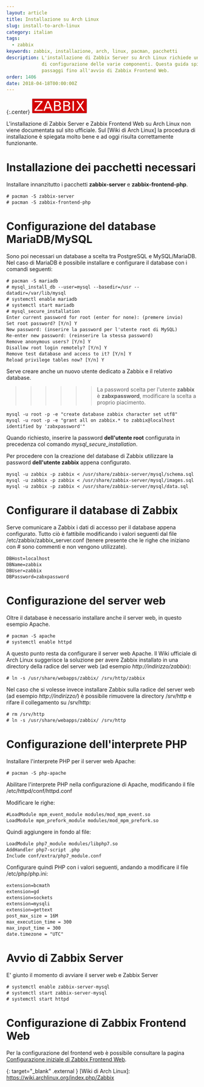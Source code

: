 ```yaml
---
layout: article
title: Installazione su Arch Linux
slug: install-to-arch-linux
category: italian
tags:
  - zabbix
keywords: zabbix, installazione, arch, linux, pacman, pacchetti
description: L'installazione di Zabbix Server su Arch Linux richiede un minimo
             di configurazione delle varie componenti. Questa guida spiega i
             passaggi fino all'avvio di Zabbix Frontend Web.
order: 1406
date: 2018-04-18T00:00:00Z
---
```


{:.center}
![Zabbix logo](/resources/articles/zabbix/logo.png)

L'installazione di Zabbix Server e Zabbix Frontend Web su Arch Linux non viene
documentata sul sito ufficiale. Sul [Wiki di Arch Linux] la procedura di
installazione è spiegata molto bene e ad oggi risulta correttamente funzionante.

# Installazione dei pacchetti necessari

Installare innanzitutto i pacchetti **zabbix-server** e **zabbix-frontend-php**.

    # pacman -S zabbix-server
    # pacman -S zabbix-frontend-php

# Configurazione del database MariaDB/MySQL

Sono poi necessari un database a scelta tra PostgreSQL e MySQL/MariaDB. Nel caso
di MariaDB è possibile installare e configurare il database con i comandi seguenti:

    # pacman -S mariadb
    # mysql_install_db --user=mysql --basedir=/usr --datadir=/var/lib/mysql
    # systemctl enable mariadb
    # systemctl start mariadb
    # mysql_secure_installation
    Enter current password for root (enter for none): (premere invio)
    Set root password? [Y/n] Y
    New password: (inserire la password per l'utente root di MySQL)
    Re-enter new password: (reinserire la stessa password)
    Remove anonymous users? [Y/n] Y
    Disallow root login remotely? [Y/n] Y
    Remove test database and access to it? [Y/n] Y
    Reload privilege tables now? [Y/n] Y

Serve creare anche un nuovo utente dedicato a Zabbix e il relativo database.

>>>>>> La password scelta per l'utente **zabbix** è **zabxpassword**, modificare
la scelta a proprio piacimento.

    mysql -u root -p -e "create database zabbix character set utf8"
    mysql -u root -p -e "grant all on zabbix.* to zabbix@localhost identified by 'zabxpassword'"

Quando richiesto, inserire la password **dell'utente root** configurata in
precedenza col comando *mysql_secure_installation*.

Per procedere con la creazione del database di Zabbix utilizzare la password
**dell'utente zabbix** appena configurato.

    mysql -u zabbix -p zabbix < /usr/share/zabbix-server/mysql/schema.sql
    mysql -u zabbix -p zabbix < /usr/share/zabbix-server/mysql/images.sql
    mysql -u zabbix -p zabbix < /usr/share/zabbix-server/mysql/data.sql

# Configurare il database di Zabbix

Serve comunicare a Zabbix i dati di accesso per il database appena configurato.
Tutto ciò è fattibile modificando i valori seguenti dal file
/etc/zabbix/zabbix_server.conf (tenere presente che le righe che iniziano con #
sono commenti e non vengono utilizzate).

    DBHost=localhost
    DBName=zabbix
    DBUser=zabbix
    DBPassword=zabxpassword

# Configurazione del server web

Oltre il database è necessario installare anche il server web, in questo esempio
Apache.

    # pacman -S apache
    # systemctl enable httpd

A questo punto resta da configurare il server web Apache. Il Wiki ufficiale di
Arch Linux suggerisce la soluzione per avere Zabbix installato in una directory
della radice del server web (ad esempio *http://indirizzo/zabbix*):

    # ln -s /usr/share/webapps/zabbix/ /srv/http/zabbix

Nel caso che si volesse invece installare Zabbix sulla radice del server web
(ad esempio *http://indirizzo/*) è possibile rimuovere la directory /srv/http e
rifare il collegamento su /srv/http:

    # rm /srv/http
    # ln -s /usr/share/webapps/zabbix/ /srv/http

# Configurazione dell'interprete PHP

Installare l'interprete PHP per il server web Apache:

    # pacman -S php-apache

Abilitare l'interprete PHP nella configurazione di Apache, modificando il file
/etc/httpd/conf/httpd.conf

Modificare le righe:

    #LoadModule mpm_event_module modules/mod_mpm_event.so
    LoadModule mpm_prefork_module modules/mod_mpm_prefork.so

Quindi aggiungere in fondo al file:

    LoadModule php7_module modules/libphp7.so
    AddHandler php7-script .php
    Include conf/extra/php7_module.conf

Configurare quindi PHP con i valori seguenti, andando a modificare il file
/etc/php/php.ini:

    extension=bcmath
    extension=gd
    extension=sockets
    extension=mysqli
    extension=gettext
    post_max_size = 16M
    max_execution_time = 300
    max_input_time = 300
    date.timezone = "UTC"

# Avvio di Zabbix Server

E' giunto il momento di avviare il server web e Zabbix Server

    # systemctl enable zabbix-server-mysql
    # systemctl start zabbix-server-mysql
    # systemctl start httpd

# Configurazione di Zabbix Frontend Web

Per la configurazione del frontend web è possibile consultare la pagina
[Configurazione iniziale di Zabbix Frontend Web][Frontend setup].


{: target="_blank" .external }
[Wiki di Arch Linux]: https://wiki.archlinux.org/index.php/Zabbix

[Frontend setup]: frontend-setup.html
